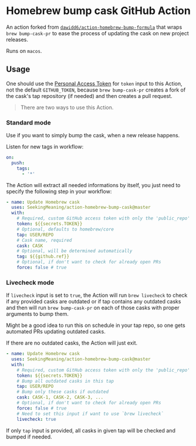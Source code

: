 # Homebrew bump cask GitHub Action

An action forked from [`dawidd6/action-homebrew-bump-formula`](https://github.com/dawidd6/action-homebrew-bump-formula) that wraps `brew bump-cask-pr` to ease the process of updating the cask on new project releases.

Runs on `macos`.

## Usage

One should use the [Personal Access Token](https://github.com/settings/tokens/new?scopes=public_repo) for `token` input to this Action, not the default `GITHUB_TOKEN`, because `brew bump-cask-pr` creates a fork of the cask's tap repository (if needed) and then creates a pull request.

> There are two ways to use this Action.

### Standard mode

Use if you want to simply bump the cask, when a new release happens.

Listen for new tags in workflow:

```yaml
on:
  push:
    tags:
      - '*'
```

The Action will extract all needed informations by itself, you just need to specify the following step in your workflow:

```yaml
- name: Update Homebrew cask
  uses: SeekingMeaning/action-homebrew-bump-cask@master
  with:
    # Required, custom GitHub access token with only the 'public_repo' scope 
    token: ${{secrets.TOKEN}}
    # Optional, defaults to homebrew/core
    tap: USER/REPO
    # Cask name, required
    cask: CASK
    # Optional, will be determined automatically
    tag: ${{github.ref}}
    # Optional, if don't want to check for already open PRs
    force: false # true
```

### Livecheck mode

If `livecheck` input is set to `true`, the Action will run `brew livecheck` to check if any provided casks are outdated or if tap contains any outdated casks and then will run `brew bump-cask-pr` on each of those casks with proper arguments to bump them.

Might be a good idea to run this on schedule in your tap repo, so one gets automated PRs updating outdated casks.

If there are no outdated casks, the Action will just exit.

```yaml
- name: Update Homebrew cask
  uses: SeekingMeaning/action-homebrew-bump-cask@master
  with:
    # Required, custom GitHub access token with only the 'public_repo' scope enabled
    token: ${{secrets.TOKEN}}
    # Bump all outdated casks in this tap
    tap: USER/REPO
    # Bump only these casks if outdated
    cask: CASK-1, CASK-2, CASK-3, ...
    # Optional, if don't want to check for already open PRs
    force: false # true
    # Need to set this input if want to use `brew livecheck`
    livecheck: true
```

If only `tap` input is provided, all casks in given tap will be checked and bumped if needed.

